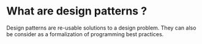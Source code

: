 # What are design patterns ?

Design patterns are re-usable solutions to a design problem. They can also be consider as a formalization of programming best practices.

